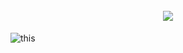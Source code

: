 <h1 align="center">
  <br>
  <img src="https://media.discordapp.net/attachments/925254153729609776/944629080752525372/Screen_Shot_2022-02-19_at_8.18.38_AM.png">
  <br>
</h1>

![this](https://media.discordapp.net/attachments/925254153729609776/944629080752525372/Screen_Shot_2022-02-19_at_8.18.38_AM.png)
